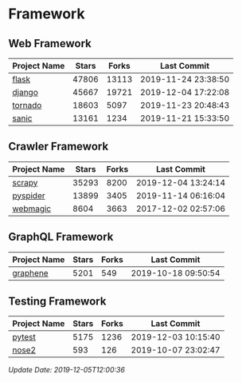 # Framework

## Web Framework

| Project Name | Stars | Forks | Last Commit |
| ------------ | ----- | ----- | ----------- |
| [flask](https://github.com/pallets/flask) | 47806 | 13113 | 2019-11-24 23:38:50 |
| [django](https://github.com/django/django) | 45667 | 19721 | 2019-12-04 17:22:08 |
| [tornado](https://github.com/tornadoweb/tornado) | 18603 | 5097 | 2019-11-23 20:48:43 |
| [sanic](https://github.com/huge-success/sanic) | 13161 | 1234 | 2019-11-21 15:33:50 |

## Crawler Framework

| Project Name | Stars | Forks | Last Commit |
| ------------ | ----- | ----- | ----------- |
| [scrapy](https://github.com/scrapy/scrapy) | 35293 | 8200 | 2019-12-04 13:24:14 |
| [pyspider](https://github.com/binux/pyspider) | 13899 | 3405 | 2019-11-14 06:16:04 |
| [webmagic](https://github.com/code4craft/webmagic) | 8604 | 3663 | 2017-12-02 02:57:06 |

## GraphQL Framework

| Project Name | Stars | Forks | Last Commit |
| ------------ | ----- | ----- | ----------- |
| [graphene](https://github.com/graphql-python/graphene) | 5201 | 549 | 2019-10-18 09:50:54 |

## Testing Framework

| Project Name | Stars | Forks | Last Commit |
| ------------ | ----- | ----- | ----------- |
| [pytest](https://github.com/pytest-dev/pytest) | 5175 | 1236 | 2019-12-03 10:15:40 |
| [nose2](https://github.com/nose-devs/nose2) | 593 | 126 | 2019-10-07 23:02:47 |

*Update Date: 2019-12-05T12:00:36*